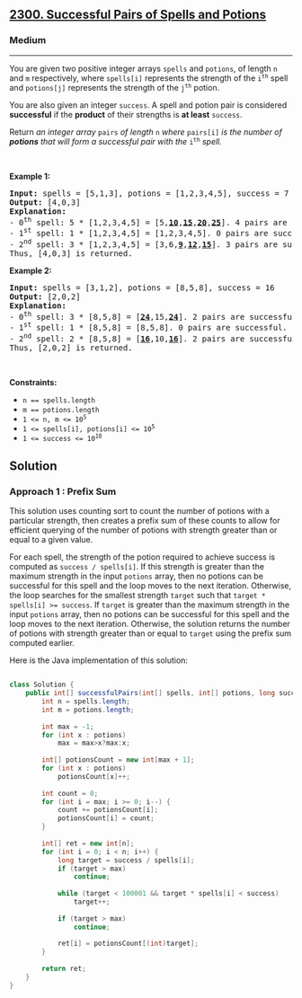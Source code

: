 <h2><a href="https://leetcode.com/problems/successful-pairs-of-spells-and-potions/">2300. Successful Pairs of Spells and Potions</a></h2><h3>Medium</h3><hr><div><p>You are given two positive integer arrays <code>spells</code> and <code>potions</code>, of length <code>n</code> and <code>m</code> respectively, where <code>spells[i]</code> represents the strength of the <code>i<sup>th</sup></code> spell and <code>potions[j]</code> represents the strength of the <code>j<sup>th</sup></code> potion.</p>

<p>You are also given an integer <code>success</code>. A spell and potion pair is considered <strong>successful</strong> if the <strong>product</strong> of their strengths is <strong>at least</strong> <code>success</code>.</p>

<p>Return <em>an integer array </em><code>pairs</code><em> of length </em><code>n</code><em> where </em><code>pairs[i]</code><em> is the number of <strong>potions</strong> that will form a successful pair with the </em><code>i<sup>th</sup></code><em> spell.</em></p>

<p>&nbsp;</p>
<p><strong class="example">Example 1:</strong></p>

<pre><strong>Input:</strong> spells = [5,1,3], potions = [1,2,3,4,5], success = 7
<strong>Output:</strong> [4,0,3]
<strong>Explanation:</strong>
- 0<sup>th</sup> spell: 5 * [1,2,3,4,5] = [5,<u><strong>10</strong></u>,<u><strong>15</strong></u>,<u><strong>20</strong></u>,<u><strong>25</strong></u>]. 4 pairs are successful.
- 1<sup>st</sup> spell: 1 * [1,2,3,4,5] = [1,2,3,4,5]. 0 pairs are successful.
- 2<sup>nd</sup> spell: 3 * [1,2,3,4,5] = [3,6,<u><strong>9</strong></u>,<u><strong>12</strong></u>,<u><strong>15</strong></u>]. 3 pairs are successful.
Thus, [4,0,3] is returned.
</pre>

<p><strong class="example">Example 2:</strong></p>

<pre><strong>Input:</strong> spells = [3,1,2], potions = [8,5,8], success = 16
<strong>Output:</strong> [2,0,2]
<strong>Explanation:</strong>
- 0<sup>th</sup> spell: 3 * [8,5,8] = [<u><strong>24</strong></u>,15,<u><strong>24</strong></u>]. 2 pairs are successful.
- 1<sup>st</sup> spell: 1 * [8,5,8] = [8,5,8]. 0 pairs are successful. 
- 2<sup>nd</sup> spell: 2 * [8,5,8] = [<strong><u>16</u></strong>,10,<u><strong>16</strong></u>]. 2 pairs are successful. 
Thus, [2,0,2] is returned.
</pre>

<p>&nbsp;</p>
<p><strong>Constraints:</strong></p>

<ul>
	<li><code>n == spells.length</code></li>
	<li><code>m == potions.length</code></li>
	<li><code>1 &lt;= n, m &lt;= 10<sup>5</sup></code></li>
	<li><code>1 &lt;= spells[i], potions[i] &lt;= 10<sup>5</sup></code></li>
	<li><code>1 &lt;= success &lt;= 10<sup>10</sup></code></li>
</ul>
</div>

## Solution

### Approach 1 : Prefix Sum

This solution uses counting sort to count the number of potions with a particular strength, then creates a prefix sum of these counts to allow for efficient querying of the number of potions with strength greater than or equal to a given value.

For each spell, the strength of the potion required to achieve success is computed as `success / spells[i]`. If this strength is greater than the maximum strength in the input `potions` array, then no potions can be successful for this spell and the loop moves to the next iteration. Otherwise, the loop searches for the smallest strength `target` such that `target * spells[i] >= success`. If `target` is greater than the maximum strength in the input `potions` array, then no potions can be successful for this spell and the loop moves to the next iteration. Otherwise, the solution returns the number of potions with strength greater than or equal to `target` using the prefix sum computed earlier.

Here is the Java implementation of this solution:

 
```java

class Solution {
    public int[] successfulPairs(int[] spells, int[] potions, long success) {
        int n = spells.length;
        int m = potions.length;
        
        int max = -1;
        for (int x : potions)
            max = max>x?max:x;
        
        int[] potionsCount = new int[max + 1];
        for (int x : potions)
            potionsCount[x]++;
        
        int count = 0;
        for (int i = max; i >= 0; i--) {
            count += potionsCount[i];
            potionsCount[i] = count;
        }
        
        int[] ret = new int[n];
        for (int i = 0; i < n; i++) {
            long target = success / spells[i];
            if (target > max)
                continue;
            
            while (target < 100001 && target * spells[i] < success)
                target++;
            
            if (target > max)
                continue;
            
            ret[i] = potionsCount[(int)target];
        }
        
        return ret;
    }
}
```
